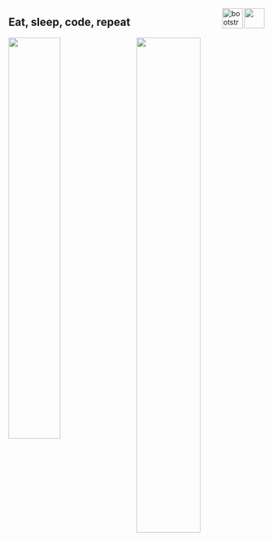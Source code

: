 <p>
  <img src="https://static.wikia.nocookie.net/minecraft/images/f/fe/GrassNew.png/revision/latest/scale-to-width-down/40" width="40" height="40" align="right"/>
  <img src="https://devicons.github.io/devicon/devicon.git/icons/java/java-original.svg" alt="bootstrap" width="40" height="40" align="right"/>
  <h2>Eat, sleep, code, repeat</h2>
</p>

<img align="right" width="50%" src="https://github-readme-stats.vercel.app/api/wakatime?username=WakkaFlocka&layout=compact&custom_title=WakaTime%20Week%20Stats&theme=dark&hide_border=true&bg_color=00000000&title_color=915bf5"/>

<img align="left" width="45%" src="https://github-readme-stats.vercel.app/api?username=WakkaFlocka239&custom_title=Github%20Stats&show_icons=true&theme=dark&hide_border=true&bg_color=00000000&title_color=915bf5&icon_color=b27325"/>

